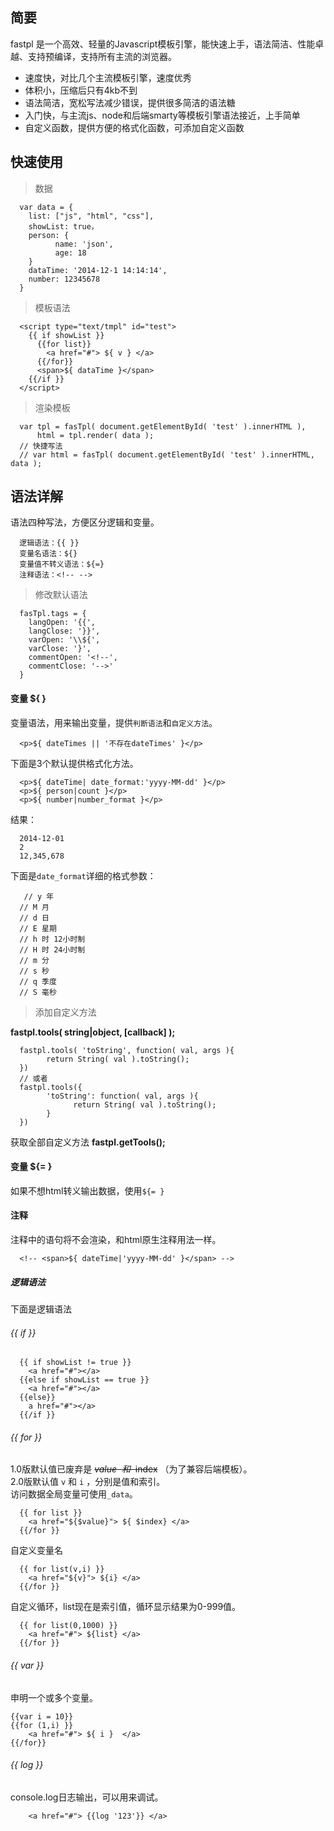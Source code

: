 ## 简要
fastpl 是一个高效、轻量的Javascript模板引擎，能快速上手，语法简洁、性能卓越、支持预编译，支持所有主流的浏览器。
* 速度快，对比几个主流模板引擎，速度优秀
* 体积小，压缩后只有4kb不到
* 语法简洁，宽松写法减少错误，提供很多简洁的语法糖
* 入门快，与主流js、node和后端smarty等模板引擎语法接近，上手简单
* 自定义函数，提供方便的格式化函数，可添加自定义函数

## 快速使用
> 数据

      var data = {
      	list: ["js", "html", "css"],
      	showList: true，
      	person: {
      	      name: 'json',
      	      age: 18
      	}
      	dataTime: '2014-12-1 14:14:14',
      	number: 12345678
      }
      
> 模板语法

      <script type="text/tmpl" id="test">
        {{ if showList }}
          {{for list}}
            <a href="#"> ${ v } </a>
          {{/for}}
          <span>${ dataTime }</span>
        {{/if }}
      </script>
      
> 渲染模板

      var tpl = fasTpl( document.getElementById( 'test' ).innerHTML ),
          html = tpl.render( data );
      // 快捷写法
      // var html = fasTpl( document.getElementById( 'test' ).innerHTML, data );
      
## 语法详解
语法四种写法，方便区分逻辑和变量。

      逻辑语法：{{ }}
      变量名语法：${}
      变量值不转义语法：${=}
      注释语法：<!-- -->

> 修改默认语法

      fasTpl.tags = {
        langOpen: '{{',
        langClose: '}}',
        varOpen: '\\${',
        varClose: '}',
        commentOpen: '<!--',
        commentClose: '-->'
      }
    
#### 变量 ${ }
变量语法，用来输出变量，提供`判断语法`和`自定义方法`。

      <p>${ dateTimes || '不存在dateTimes' }</p>
      
下面是3个默认提供格式化方法。

      <p>${ dateTime| date_format:'yyyy-MM-dd' }</p>
      <p>${ person|count }</p>
      <p>${ number|number_format }</p>
  
 结果：

      2014-12-01
      2
      12,345,678
      
下面是`date_format`详细的格式参数：
      
       // y 年
      // M 月
      // d 日
      // E 星期
      // h 时 12小时制
      // H 时 24小时制
      // m 分
      // s 秒
      // q 季度
      // S 毫秒

> 添加自定义方法

__fastpl.tools( string|object, [callback] );__

      fastpl.tools( 'toString', function( val, args ){ 
            return String( val ).toString();
      })
      // 或者
      fastpl.tools({
            'toString': function( val, args ){ 
                  return String( val ).toString();
            }
      })
      
获取全部自定义方法
__fastpl.getTools();__

#### 变量 ${= }
如果不想html转义输出数据，使用`${= }`

#### 注释 <!-- -->
注释中的语句将不会渲染，和html原生注释用法一样。

      <!-- <span>${ dateTime|'yyyy-MM-dd' }</span> -->

##### 逻辑语法 
下面是逻辑语法

###### {{ if }}

      {{ if showList != true }}
        <a href="#"></a>
      {{else if showList == true }}
        <a href="#"></a>
      {{else}}
        a href="#"></a>
      {{/if }}
      
###### {{ for }}
1.0版默认值已废弃是 ~~$value~~ 和 ~~$index~~ （为了兼容后端模板）。  
2.0版默认值 `v` 和 `i` ，分别是值和索引。  
访问数据全局变量可使用`_data`。

      {{ for list }}
        <a href="${$value}"> ${ $index} </a>
      {{/for }}
      
自定义变量名

      {{ for list(v,i) }}
        <a href="${v}"> ${i} </a>
      {{/for }}
      
自定义循环，list现在是索引值，循环显示结果为0-999值。

      {{ for list(0,1000) }}
        <a href="#"> ${list} </a>
      {{/for }}
      
###### {{ var }}
申明一个或多个变量。

	{{var i = 10}}
	{{for (1,i) }}
		<a href="#"> ${ i }  </a>
	{{/for}}

###### {{ log }}
console.log日志输出，可以用来调试。

        <a href="#"> {{log '123'}} </a>
      
